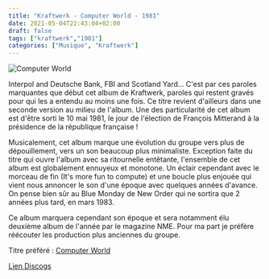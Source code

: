 ```yaml
---
title: "Kraftwerk - Computer World - 1981"
date: 2021-05-04T22:43:04+02:00
draft: false
tags: ["kraftwerk","1981"]
categories: ["Musique", "Kraftwerk"]
---
```

![Computer World](https://img.discogs.com/ak9RcZt5h-4Yh-Y8-tqcud5bZcA=/fit-in/300x300/filters:strip_icc():format(jpeg):mode_rgb():quality(40)/discogs-images/R-35873-1501694981-3979.jpeg.jpg)

Interpol and Deutsche Bank, FBI and Scotland Yard... C'est par ces paroles marquantes que début cet album de Kraftwerk, paroles qui restent gravés pour qui les a entendu au moins une fois. Ce titre revient d'ailleurs dans une seconde version au milieu de l'album. Une des particularité de cet album est d'être sorti le 10 mai 1981, le jour de l'élection de François Mitterand à la présidence de la république française !

Musicalement, cet album marque une évolution du groupe vers plus de dépouillement, vers un son beaucoup plus minimaliste. Exception faite du titre qui ouvre l'album avec sa ritournelle entêtante, l'ensemble de cet album est globalement ennuyeux et monotone. Un éclair cependant avec le morceau de fin (It's more fun to compute) et une boucle plus enjouée qui vient nous annoncer le son d'une époque avec quelques années d'avance. On pense bien sûr au Blue Monday de New Order qui ne sortira que 2 années plus tard, en mars 1983.

Ce album marquera cependant son époque et sera notamment élu deuxième album de l'année par le magazine NME. Pour ma part je préfère réécouter les production plus anciennes du groupe.

Titre préféré : [Computer World](https://www.youtube.com/watch?v=5ybQWD6N6Zo)

[Lien Discogs](https://www.discogs.com/fr/Kraftwerk-Computerwelt/master/3112)